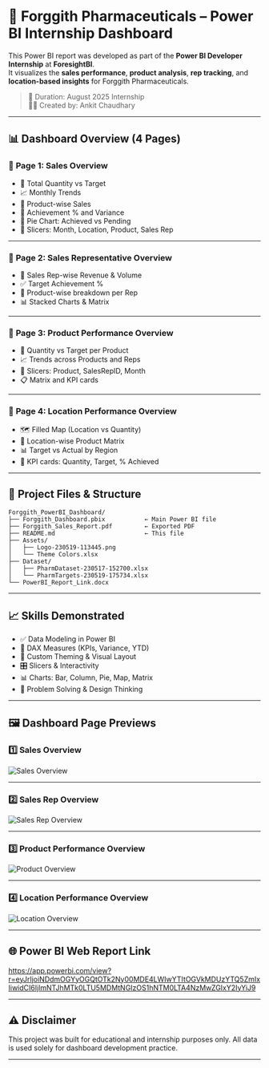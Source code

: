 # 💊 Forggith Pharmaceuticals – Power BI Internship Dashboard

This Power BI report was developed as part of the **Power BI Developer Internship** at **ForesightBI**.  
It visualizes the **sales performance**, **product analysis**, **rep tracking**, and **location-based insights** for Forggith Pharmaceuticals.

> 📅 Duration: August 2025 Internship  
> 👨‍💻 Created by: Ankit Chaudhary

---

## 📊 Dashboard Overview (4 Pages)

### 🔹 **Page 1: Sales Overview**
- 🎯 Total Quantity vs Target
- 📈 Monthly Trends
- 🧩 Product-wise Sales
- 📌 Achievement % and Variance
- 📍 Pie Chart: Achieved vs Pending
- 📅 Slicers: Month, Location, Product, Sales Rep

---

### 🔹 **Page 2: Sales Representative Overview**
- 👤 Sales Rep-wise Revenue & Volume
- ✅ Target Achievement %
- 🔄 Product-wise breakdown per Rep
- 📊 Stacked Charts & Matrix

---

### 🔹 **Page 3: Product Performance Overview**
- 💊 Quantity vs Target per Product
- 📈 Trends across Products and Reps
- 📅 Slicers: Product, SalesRepID, Month
- 📋 Matrix and KPI cards

---

### 🔹 **Page 4: Location Performance Overview**
- 🗺️ Filled Map (Location vs Quantity)
- 🏢 Location-wise Product Matrix
- 📊 Target vs Actual by Region
- 📌 KPI cards: Quantity, Target, % Achieved

---

## 📁 Project Files & Structure

```plaintext
Forggith_PowerBI_Dashboard/
├── Forggith_Dashboard.pbix           ← Main Power BI file
├── Forggith_Sales_Report.pdf         ← Exported PDF
├── README.md                         ← This file
├── Assets/
│   ├── Logo-230519-113445.png
│   └── Theme Colors.xlsx
├── Dataset/
│   ├── PharmDataset-230517-152700.xlsx
│   └── PharmTargets-230519-175734.xlsx
└── PowerBI_Report_Link.docx

```

---

## 📈 **Skills Demonstrated**
- ✅ Data Modeling in Power BI
- 📐 DAX Measures (KPIs, Variance, YTD)
- 🎨 Custom Theming & Visual Layout
- 🎛️ Slicers & Interactivity
- 📊 Charts: Bar, Column, Pie, Map, Matrix
- 🧠 Problem Solving & Design Thinking

---

## 🖼️ **Dashboard Page Previews**

### 1️⃣ **Sales Overview**
![Sales Overview](Assets/page1-sales-overview.png)

---

### 2️⃣ **Sales Rep Overview**
![Sales Rep Overview](Assets/page2-sales-rep-overview.png)

---

### 3️⃣ **Product Performance Overview**
![Product Overview](Assets/page3-product-performance.png)

---

### 4️⃣ **Location Performance Overview**
![Location Overview](Assets/page4-location-overview.png)

---

## 🌐 **Power BI Web Report Link**
https://app.powerbi.com/view?r=eyJrIjoiNDdmOGYyOGQtOTk2Ny00MDE4LWIwYTItOGVkMDUzYTQ5ZmIxIiwidCI6IjlmNTJhMTk0LTU5MDMtNGIzOS1hNTM0LTA4NzMwZGIxY2IyYiJ9

---

## ⚠️ **Disclaimer**
This project was built for educational and internship purposes only.
All data is used solely for dashboard development practice.

---
